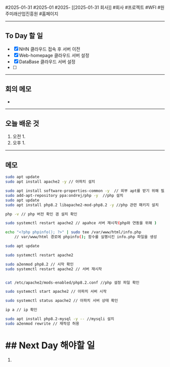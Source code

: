 #2025-01-31 #2025-01 #2025- [[2025-01-31 회사]]
#회사 #프로젝트 #WFI #원주미래산업진흥원 #홈페이지 

---
## To Day 할 일
- [x] NHN 클라우드 접속 후 서버 이전
- [x] Web-homepage 클라우드 서버 설정
- [x] DataBase 클라우드 서버 설정
- [ ] 
---
## 회의 메모
- 
---
## 오늘 배운 것
1. 오전
    1. 
2. 오후
    1. 
---
## 메모
```bash
sudo apt update
sudo apt install apache2 -y // 아파치 설치 

sudo apt install software-properties-common -y  // 외부 apt를 받기 위해 필요한 ppa 저장소 관리 패키지
sudo add-apt-repository ppa:ondrej/php -y  //php 설치 
sudo apt update 
sudo apt install php8.2 libapache2-mod-php8.2 -y //php 관련 패키지 설치 

php -v // php 버전 확인 겸 설치 확인 

sudo systemctl restart apache2 // apahce 서버 재시작(php와 연동을 위해 )

echo "<?php phpinfo(); ?>" | sudo tee /var/www/html/info.php
    // var/www/html 경로에 phpinfo(); 함수를 실행시킨 info.php 파일을 생성 

sudo apt update

sudo systemctl restart apache2

sudo a2enmod php8.2 // 시작 확인 
sudo systemctl restart apache2 // 서버 재시작 


cat /etc/apache2/mods-enabled/php8.2.conf //php 설정 파일 확인 

sudo systemctl start apache2 // 아파치 서버 시작 

sudo systemctl status apache2 // 아파치 서버 상태 확인

ip a // ip 확인

sudo apt install php8.2-mysql -y -- //mysqli 설치
sudo a2enmod rewrite // 재작성 허용

```

# ## Next Day 해야할 일
1. 
